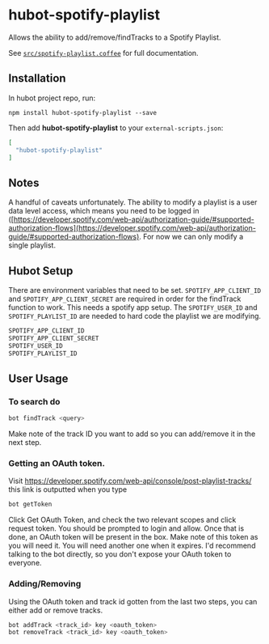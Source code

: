 # hubot-spotify-playlist

Allows the ability to add/remove/findTracks to a Spotify Playlist.

See [`src/spotify-playlist.coffee`](src/spotify-playlist.coffee) for full documentation.

## Installation

In hubot project repo, run:

`npm install hubot-spotify-playlist --save`

Then add **hubot-spotify-playlist** to your `external-scripts.json`:

```json
[
  "hubot-spotify-playlist"
]
```

## Notes
A handful of caveats unfortunately. The ability to modify a playlist is a user data level access, which means you need to be logged in ([https://developer.spotify.com/web-api/authorization-guide/#supported-authorization-flows](https://developer.spotify.com/web-api/authorization-guide/#supported-authorization-flows). For now we can only modify a single playlist.

## Hubot Setup

There are environment variables that need to be set. ```SPOTIFY_APP_CLIENT_ID``` and ```SPOTIFY_APP_CLIENT_SECRET``` are required in order for the findTrack function to work. This needs a spotify app setup. The ```SPOTIFY_USER_ID``` and ```SPOTIFY_PLAYLIST_ID``` are needed to hard code the playlist we are modifying.

```sh
SPOTIFY_APP_CLIENT_ID
SPOTIFY_APP_CLIENT_SECRET
SPOTIFY_USER_ID
SPOTIFY_PLAYLIST_ID
```

## User Usage

### To search do

```sh
bot findTrack <query>
```

Make note of the track ID you want to add so you can add/remove it in the next step.

### Getting an OAuth token.
Visit https://developer.spotify.com/web-api/console/post-playlist-tracks/ this link is outputted when you type

```sh
bot getToken
```

Click Get OAuth Token, and check the two relevant scopes and click request token. You should be prompted to login and allow. Once that is done, an OAuth token will be present in the box. Make note of this token as you will need it.  You will need another one when it expires. I'd recommend talking to the bot directly, so you don't expose your OAuth token to everyone.

### Adding/Removing
Using the OAuth token and track id gotten from the last two steps, you can either add or remove tracks.

```sh
bot addTrack <track_id> key <oauth_token>
bot removeTrack <track_id> key <oauth_token>
```